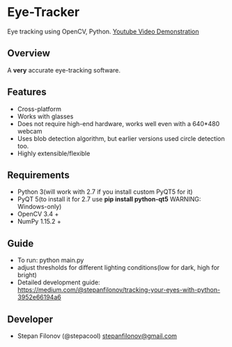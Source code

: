 # Eye-Tracker
Eye tracking using OpenCV, Python.
[Youtube Video Demonstration](https://youtu.be/zDN-wwd5cfo "Eye tracking")

## Overview
A **very** accurate eye-tracking software.

## Features
- Cross-platform
- Works with glasses
- Does not require high-end hardware, works well even with a 640*480 webcam
- Uses blob detection algorithm, but earlier versions used circle detection too.
- Highly extensible/flexible

## Requirements
- Python 3(will work with 2.7 if you install custom PyQT5 for it)
- PyQT 5(to install it for 2.7 use **pip install python-qt5** WARNING: Windows-only)
- OpenCV 3.4 +
- NumPy 1.15.2 +

## Guide
- To run: python main.py
- adjust thresholds for different lighting conditions(low for dark, high for bright)
- Detailed development guide: https://medium.com/@stepanfilonov/tracking-your-eyes-with-python-3952e66194a6

## Developer
- Stepan Filonov (@stepacool) stepanfilonov@gmail.com
